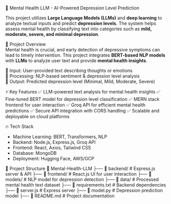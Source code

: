  🧠 Mental Health LLM - AI-Powered Depression Level Prediction  

This project utilizes **Large Language Models (LLMs)** and **deep learning** to analyze textual inputs and predict **depression levels**. The system helps assess mental health by classifying text into categories such as **mild, moderate, severe, and minimal depression**.  



🌟 Project Overview  
Mental health is crucial, and early detection of depressive symptoms can lead to timely intervention. This project integrates **BERT-based NLP models** with **LLMs** to analyze user text and provide **mental health insights**.  

🔹 Input: User-provided text describing thoughts or emotions  
🔹 Processing: NLP-based sentiment & depression level analysis  
🔹 Output: Predicted depression level (Minimal, Mild, Moderate, Severe)  



⚡ Key Features
✅ LLM-powered text analysis for mental health insights 
✅ Fine-tuned BERT model for depression level classification
✅ MERN stack frontend for user interaction
✅ Groq API for efficient mental health predictions 
✅ Secure API integration with CORS handling 
✅ Scalable and deployable on cloud platforms



 🔥 Tech Stack
- Machine Learning: BERT, Transformers, NLP  
- Backend: Node.js, Express.js, Groq API  
- Frontend: React, Axios, Tailwind CSS  
- Database: MongoDB  
- Deployment: Hugging Face, AWS/GCP  



 📂 Project Structure
 📁 Mental-Health-LLM
├── 📂 backend/ # Express.js server & API
├── 📂 frontend/ # React.js UI for user interaction
├── 📂 models/ # NLP model for depression detection
├── 📂 data/ # Processed mental health text dataset
├── 📜 requirements.txt # Backend dependencies
├── 📜 server.js # Express server
├── 📜 model.py # Depression prediction model
├── 📜 README.md # Project documentation
